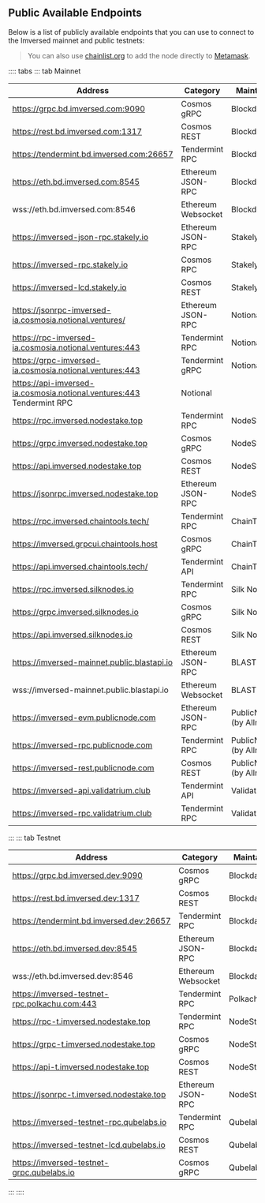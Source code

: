 ## Public Available Endpoints
Below is a list of publicly available endpoints that you can use to connect to the Imversed mainnet and public testnets:

> You can also use [chainlist.org](https://chainlist.org/) to add the node directly to [Metamask](https://docs.imversed.com/users/wallets/metamask.html#automatic-import).

:::: tabs ::: tab Mainnet

| Address | Category | Maintainer |
| ---- | ---- | ---- |
| https://grpc.bd.imversed.com:9090 | Cosmos gRPC | Blockdaemon |
| https://rest.bd.imversed.com:1317 | Cosmos REST | Blockdaemon |
| https://tendermint.bd.imversed.com:26657 | Tendermint RPC | Blockdaemon |
| https://eth.bd.imversed.com:8545 | Ethereum JSON-RPC | Blockdaemon |
| wss://eth.bd.imversed.com:8546 | Ethereum Websocket | Blockdaemon | 
| https://imversed-json-rpc.stakely.io | Ethereum JSON-RPC | Stakely |
| https://imversed-rpc.stakely.io | Cosmos RPC | Stakely |
| https://imversed-lcd.stakely.io | Cosmos REST | Stakely |
| https://jsonrpc-imversed-ia.cosmosia.notional.ventures/ | Ethereum JSON-RPC | Notional |
| https://rpc-imversed-ia.cosmosia.notional.ventures:443 | Tendermint RPC | Notional |
| https://grpc-imversed-ia.cosmosia.notional.ventures:443 | Tendermint gRPC | Notional |
| https://api-imversed-ia.cosmosia.notional.ventures:443	Tendermint RPC | Notional |
| https://rpc.imversed.nodestake.top | Tendermint RPC | NodeStake |
| https://grpc.imversed.nodestake.top | Cosmos gRPC | NodeStake |
| https://api.imversed.nodestake.top | Cosmos REST | NodeStake |
| https://jsonrpc.imversed.nodestake.top | Ethereum JSON-RPC | NodeStake |
| https://rpc.imversed.chaintools.tech/ | Tendermint RPC | ChainTools |
| https://imversed.grpcui.chaintools.host | Cosmos gRPC | ChainTools |
| https://api.imversed.chaintools.tech/ | Tendermint API | ChainTools |
| https://rpc.imversed.silknodes.io | Tendermint RPC | Silk Nodes |
| https://grpc.imversed.silknodes.io | Cosmos gRPC | Silk Nodes |
| https://api.imversed.silknodes.io | Cosmos REST | Silk Nodes |
| https://imversed-mainnet.public.blastapi.io | Ethereum JSON-RPC | BLAST |
| wss://imversed-mainnet.public.blastapi.io | Ethereum Websocket | BLAST |
| https://imversed-evm.publicnode.com | Ethereum JSON-RPC | PublicNode (by Allnodes) |
| https://imversed-rpc.publicnode.com | Tendermint RPC | PublicNode (by Allnodes) |
| https://imversed-rest.publicnode.com | Cosmos REST | PublicNode (by Allnodes) |
| https://imversed-api.validatrium.club | Tendermint API | Validatrium |
| https://imversed-rpc.validatrium.club | Tendermint RPC | Validatrium |

::: ::: tab Testnet

| Address | Category | Maintainer |
| ---- | ---- | ---- |
| https://grpc.bd.imversed.dev:9090 | Cosmos gRPC | Blockdaemon |
| https://rest.bd.imversed.dev:1317 | Cosmos REST | Blockdaemon |
| https://tendermint.bd.imversed.dev:26657 | Tendermint RPC | Blockdaemon |
| https://eth.bd.imversed.dev:8545 | Ethereum JSON-RPC | Blockdaemon |
| wss://eth.bd.imversed.dev:8546 | Ethereum Websocket | Blockdaemon |
| https://imversed-testnet-rpc.polkachu.com:443 | Tendermint RPC | Polkachu |
| https://rpc-t.imversed.nodestake.top | Tendermint RPC | NodeStake |
| https://grpc-t.imversed.nodestake.top | Cosmos gRPC | NodeStake |
| https://api-t.imversed.nodestake.top | Cosmos REST | NodeStake |
| https://jsonrpc-t.imversed.nodestake.top | Ethereum JSON-RPC | NodeStake |
| https://imversed-testnet-rpc.qubelabs.io | Tendermint RPC | Qubelabs |
| https://imversed-testnet-lcd.qubelabs.io | Cosmos REST | Qubelabs |
| https://imversed-testnet-grpc.qubelabs.io | Cosmos gRPC| Qubelabs |

::: ::::


